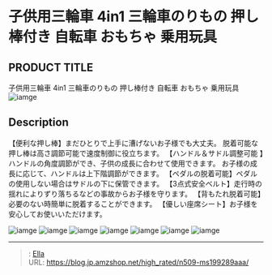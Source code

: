 # 子供用三輪車 4in1 三輪車のりもの 押し棒付き  自転車 おもちゃ 乗用玩具


## PRODUCT TITLE 

子供用三輪車 4in1 三輪車のりもの 押し棒付き  自転車 おもちゃ 乗用玩具![iamge](https://b2bfiles1.gigab2b.cn/image/wkseller/305/199289/20210225_dd6b8bdba19042e2fd1dd08d013b315e.jpg)

## Description

【便利な押し棒】まだひとりで上手に漕げないお子様でも大丈夫。 脱着可能な押し棒は高さ調節可能で速度制御に役立ちます。
【ハンドル＆サドル調整可能  】ハンドルの角度調節ができ、子供の成長に合わせて使用できます。 お子様の成長に応じて、ハンドルは上下階調節ができます。
【ペダルの脱着可能】ペダルの使用しない場合はサドルの下に保管できます。
【3点式安全ベルト】走行時の揺れによりずり落ちるなどの事故からお子様を守ります。
【背もたれ脱着可能】必要のない時簡単に脱着することができます。
【優しい座席シート】お子様を安心してお使いいただけます。




![iamge](https://b2bfiles1.gigab2b.cn/image/wkseller/305/199289/20210225_93afa3759f17fdff8e4a913168246168.jpg)
![iamge](https://b2bfiles1.gigab2b.cn/image/wkseller/305/199289/20210225_9b8f45a27e2aff52adecf4cf6b90a44b.jpg)
![iamge](https://b2bfiles1.gigab2b.cn/image/wkseller/305/199289/20210225_ed952283f7f6251713d44cec51f5c5e9.jpg)
![iamge](https://b2bfiles1.gigab2b.cn/image/wkseller/305/199289/20210225_443fb752ee78c53ddb689bf79fd92180.jpg)
![iamge](nan)
![iamge](nan)
![iamge](nan)


---

> : [Ella](https://blog.jp.amzshop.net/)  
> URL: https://blog.jp.amzshop.net/high_rated/n509-ms199289aaa/  

